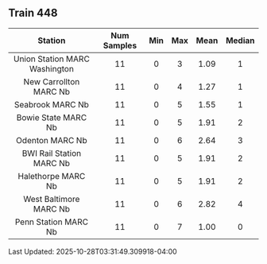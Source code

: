## Train 448

| Station | Num Samples | Min | Max | Mean | Median |
| :-----: | :---------: | :-: | :-: | :--: | :----: |
| Union Station MARC Washington | 11 | 0 | 3 | 1.09 | 1 |
| New Carrollton MARC Nb | 11 | 0 | 4 | 1.27 | 1 |
| Seabrook MARC Nb | 11 | 0 | 5 | 1.55 | 1 |
| Bowie State MARC Nb | 11 | 0 | 5 | 1.91 | 2 |
| Odenton MARC Nb | 11 | 0 | 6 | 2.64 | 3 |
| BWI Rail Station MARC Nb | 11 | 0 | 5 | 1.91 | 2 |
| Halethorpe MARC Nb | 11 | 0 | 5 | 1.91 | 2 |
| West Baltimore MARC Nb | 11 | 0 | 6 | 2.82 | 4 |
| Penn Station MARC Nb | 11 | 0 | 7 | 1.00 | 0 |


Last Updated: 2025-10-28T03:31:49.309918-04:00